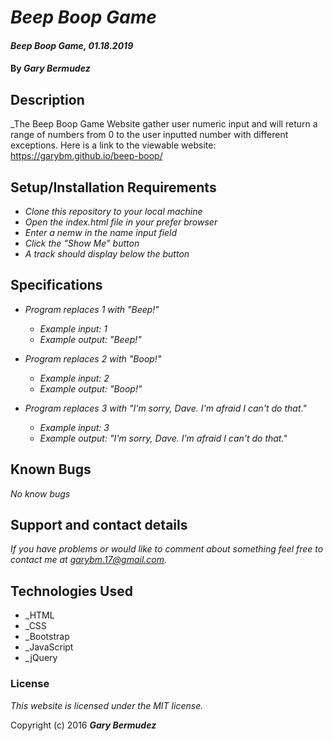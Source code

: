 # _Beep Boop Game_

#### _Beep Boop Game, 01.18.2019_

#### By _**Gary Bermudez**_

## Description

_The Beep Boop Game Website gather user numeric input and will return a range of numbers from 0 to the user inputted number with different exceptions. Here is a link to the viewable website: https://garybm.github.io/beep-boop/

## Setup/Installation Requirements

* _Clone this repository to your local machine_
* _Open the index.html file in your prefer browser_
* _Enter a nemw in the name input field_
* _Click the "Show Me" button_
* _A track should display below the button_

## Specifications

* _Program replaces 1 with "Beep!"_
  * _Example input: 1_
  * _Example output: "Beep!"_

* _Program replaces 2 with "Boop!"_
  * _Example input: 2_
  * _Example output: "Boop!"_

* _Program replaces 3 with "I'm sorry, Dave. I'm afraid I can't do that."_
  * _Example input: 3_
  * _Example output: "I'm sorry, Dave. I'm afraid I can't do that."_


## Known Bugs

_No know bugs_

## Support and contact details

_If you have problems or would like to comment about something feel free to contact me at garybm.17@gmail.com._

## Technologies Used

* _HTML
* _CSS
* _Bootstrap
* _JavaScript
* _jQuery

### License

*This website is licensed under the MIT license.*

Copyright (c) 2016 **_Gary Bermudez_**
